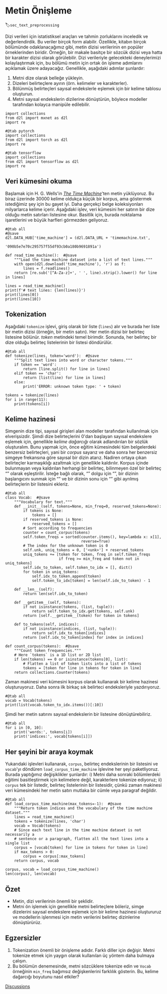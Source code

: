 # Metin Önişleme
:label:`sec_text_preprocessing`

Dizi verileri için istatistiksel araçları ve tahmin zorluklarını inceledik ve değerlendirdik. Bu veriler birçok form alabilir. Özellikle, kitabın birçok bölümünde odaklanacağımız gibi, metin dizisi verilerinin en popüler örneklerinden biridir. Örneğin, bir makale basitçe bir sözcük dizisi veya hatta bir karakter dizisi olarak görülebilir. Dizi verileriyle gelecekteki deneylerimizi kolaylaştırmak için, bu bölümü metin için ortak ön işleme adımlarını açıklamak üzere adayacağız. Genellikle, aşağıdaki adımlar şunlardır:

1. Metni dize olarak belleğe yükleyin.
1. Dizeleri belirteçlere ayırın (örn. kelimeler ve karakterler).
1. Bölünmüş belirteçleri sayısal endekslerle eşlemek için bir kelime tablosu oluşturun.
1. Metni sayısal endekslerin dizilerine dönüştürün, böylece modeller tarafından kolayca manipüle edilebilir.

```{.python .input}
import collections
from d2l import mxnet as d2l
import re
```

```{.python .input}
#@tab pytorch
import collections
from d2l import torch as d2l
import re
```

```{.python .input}
#@tab tensorflow
import collections
from d2l import tensorflow as d2l
import re
```

## Veri kümesini okuma

Başlamak için H. G. Wells'in [*The Time Machine*](http://www.gutenberg.org/ebooks/35)'ten metin yüklüyoruz. Bu biraz üzerinde 30000 kelime oldukça küçük bir korpus, ama göstermek istediğimiz şey için bu gayet iyi. Daha gerçekçi belge koleksiyonları milyarlarca kelime içerir. Aşağıdaki işlev, veri kümesini her satırın bir dize olduğu metin satırları listesine okur. Basitlik için, burada noktalama işaretlerini ve büyük harfleri görmezden geliyoruz.

```{.python .input}
#@tab all
#@save
d2l.DATA_HUB['time_machine'] = (d2l.DATA_URL + 'timemachine.txt',
                                '090b5e7e70c295757f55df93cb0a180b9691891a')

def read_time_machine():  #@save
    """Load the time machine dataset into a list of text lines."""
    with open(d2l.download('time_machine'), 'r') as f:
        lines = f.readlines()
    return [re.sub('[^A-Za-z]+', ' ', line).strip().lower() for line in lines]

lines = read_time_machine()
print(f'# text lines: {len(lines)}')
print(lines[0])
print(lines[10])
```

## Tokenization

Aşağıdaki `tokenize` işlevi, giriş olarak bir liste (`lines`) alır ve burada her liste bir metin dizisi (örneğin, bir metin satırı). Her metin dizisi bir belirteç listesine bölünür. *token* metindeki temel birimdir. Sonunda, her belirteç bir dize olduğu belirteç listelerinin bir listesi döndürülür.

```{.python .input}
#@tab all
def tokenize(lines, token='word'):  #@save
    """Split text lines into word or character tokens."""
    if token == 'word':
        return [line.split() for line in lines]
    elif token == 'char':
        return [list(line) for line in lines]
    else:
        print('ERROR: unknown token type: ' + token)

tokens = tokenize(lines)
for i in range(11):
    print(tokens[i])
```

## Kelime hazinesi

Simgenin dize tipi, sayısal girişleri alan modeller tarafından kullanılmak için elverişsizdir. Şimdi dize belirteçlerini 0'dan başlayan sayısal endekslere eşlemek için, genellikle *kelime dağarcığı* olarak adlandırılan bir sözlük oluşturalım. Bunu yapmak için, önce eğitim kümesindeki tüm belgelerdeki benzersiz belirteçleri, yani bir *corpus* sayarız ve daha sonra her benzersiz simgeye frekansına göre sayısal bir dizin atarız. Nadiren ortaya çıkan belirteçler karmaşıklığı azaltmak için genellikle kaldırılır. Korpus içinde bulunmayan veya kaldırılan herhangi bir belirteç, bilinmeyen özel bir belirteç “<unk>” olarak eşleştirilir. İsteğe bağlı olarak, “<pad>” dolgu için “”, bir dizinin <bos> başlangıcını sunmak için “” ve bir dizinin <eos> sonu için “” gibi ayrılmış belirteçlerin bir listesini ekleriz.

```{.python .input}
#@tab all
class Vocab:  #@save
    """Vocabulary for text."""
    def __init__(self, tokens=None, min_freq=0, reserved_tokens=None):
        if tokens is None:
            tokens = []
        if reserved_tokens is None:
            reserved_tokens = [] 
        # Sort according to frequencies
        counter = count_corpus(tokens)
        self.token_freqs = sorted(counter.items(), key=lambda x: x[1],
                                  reverse=True)
        # The index for the unknown token is 0
        self.unk, uniq_tokens = 0, ['<unk>'] + reserved_tokens
        uniq_tokens += [token for token, freq in self.token_freqs
                        if freq >= min_freq and token not in uniq_tokens]
        self.idx_to_token, self.token_to_idx = [], dict()
        for token in uniq_tokens:
            self.idx_to_token.append(token)
            self.token_to_idx[token] = len(self.idx_to_token) - 1

    def __len__(self):
        return len(self.idx_to_token)

    def __getitem__(self, tokens):
        if not isinstance(tokens, (list, tuple)):
            return self.token_to_idx.get(tokens, self.unk)
        return [self.__getitem__(token) for token in tokens]

    def to_tokens(self, indices):
        if not isinstance(indices, (list, tuple)):
            return self.idx_to_token[indices]
        return [self.idx_to_token[index] for index in indices]

def count_corpus(tokens):  #@save
    """Count token frequencies."""
    # Here `tokens` is a 1D list or 2D list
    if len(tokens) == 0 or isinstance(tokens[0], list):
        # Flatten a list of token lists into a list of tokens
        tokens = [token for line in tokens for token in line]
    return collections.Counter(tokens)
```

Zaman makinesi veri kümesini korpus olarak kullanarak bir kelime hazinesi oluşturuyoruz. Daha sonra ilk birkaç sık belirteci endeksleriyle yazdırıyoruz.

```{.python .input}
#@tab all
vocab = Vocab(tokens)
print(list(vocab.token_to_idx.items())[:10])
```

Şimdi her metin satırını sayısal endekslerin bir listesine dönüştürebiliriz.

```{.python .input}
#@tab all
for i in [0, 10]:
    print('words:', tokens[i])
    print('indices:', vocab[tokens[i]])
```

## Her şeyini bir araya koymak

Yukarıdaki işlevleri kullanarak, `corpus`, belirteç endekslerinin bir listesini ve `vocab`'yı döndüren `load_corpus_time_machine` işlevine her şeyi paketliyoruz. Burada yaptığımız değişiklikler şunlardır: i) Metni daha sonraki bölümlerdeki eğitimi basitleştirmek için kelimelere değil, karakterlere tokenize ediyoruz; ii) `corpus` tek bir listedir, belirteç listelerinin bir listesidir, çünkü zaman makinesi veri kümesindeki her metin satırı mutlaka bir cümle veya paragraf değildir.

```{.python .input}
#@tab all
def load_corpus_time_machine(max_tokens=-1):  #@save
    """Return token indices and the vocabulary of the time machine dataset."""
    lines = read_time_machine()
    tokens = tokenize(lines, 'char')
    vocab = Vocab(tokens)
    # Since each text line in the time machine dataset is not necessarily a
    # sentence or a paragraph, flatten all the text lines into a single list
    corpus = [vocab[token] for line in tokens for token in line]
    if max_tokens > 0:
        corpus = corpus[:max_tokens]
    return corpus, vocab

corpus, vocab = load_corpus_time_machine()
len(corpus), len(vocab)
```

## Özet

* Metin, dizi verilerinin önemli bir şeklidir.
* Metni ön işlemek için genellikle metni belirteçlere böleriz, simge dizelerini sayısal endekslere eşlemek için bir kelime hazinesi oluştururuz ve modellerin işlenmesi için metin verilerini belirteç dizinlerine dönüştürürüz.

## Egzersizler

1. Tokenization önemli bir önişleme adıdır. Farklı diller için değişir. Metni tokenize etmek için yaygın olarak kullanılan üç yöntem daha bulmaya çalışın.
1. Bu bölümün denemesinde, metni sözcüklere tokenize edin ve `Vocab` örneğinin `min_freq` bağımsız değişkenlerini farklılık gösterin. Bu, kelime dağarcığı boyutunu nasıl etkiler?

[Discussions](https://discuss.d2l.ai/t/115)
